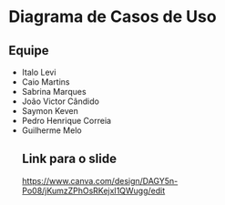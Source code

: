 # Diagrama de Casos de Uso
## Equipe
- Italo Levi
- Caio Martins
- Sabrina Marques
- João Victor Cândido
- Saymon Keven
- Pedro Henrique Correia
- Guilherme Melo
  ## Link para o slide
  https://www.canva.com/design/DAGY5n-Po08/jKumzZPhOsRKejxI1QWugg/edit
